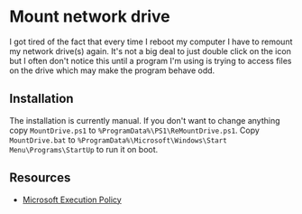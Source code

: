 # Mount network drive

I got tired of the fact that every time I reboot my computer I have to remount
my network drive(s) again. It's not a big deal to just double click on the icon
but I often don't notice this until a program I'm using is trying to access
files on the drive which may make the program behave odd.

## Installation

The installation is currently manual. If you don't want to change anything copy
`MountDrive.ps1` to `%ProgramData%\PS1\ReMountDrive.ps1`. Copy `MountDrive.bat`
to `%ProgramData%\Microsoft\Windows\Start Menu\Programs\StartUp` to run it on
boot.

## Resources

* [Microsoft Execution Policy](https:/go.microsoft.com/fwlink/?LinkID=135170)
